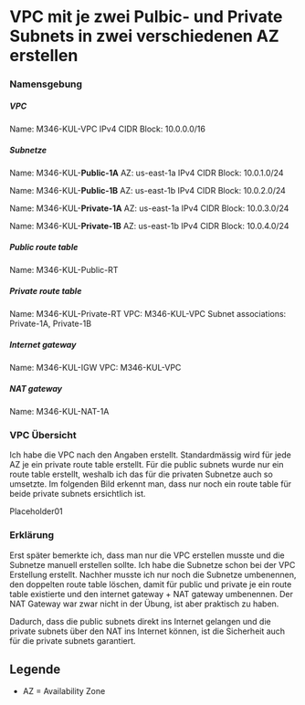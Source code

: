 # VPC mit je zwei Pulbic- und Private Subnets in zwei verschiedenen AZ erstellen

### Namensgebung

##### VPC
Name: M346-KUL-VPC
IPv4 CIDR Block: 10.0.0.0/16

##### Subnetze
Name: M346-KUL-**Public-1A**
AZ: us-east-1a
IPv4 CIDR Block: 10.0.1.0/24

Name: M346-KUL-**Public-1B**
AZ: us-east-1b
IPv4 CIDR Block: 10.0.2.0/24

Name: M346-KUL-**Private-1A**
AZ: us-east-1a
IPv4 CIDR Block: 10.0.3.0/24

Name: M346-KUL-**Private-1B**
AZ: us-east-1b
IPv4 CIDR Block: 10.0.4.0/24

##### Public route table
Name: M346-KUL-Public-RT

##### Private route table
Name: M346-KUL-Private-RT
VPC: M346-KUL-VPC
Subnet associations: Private-1A, Private-1B

##### Internet gateway
Name: M346-KUL-IGW
VPC: M346-KUL-VPC

##### NAT gateway
Name: M346-KUL-NAT-1A

### VPC Übersicht
Ich habe die VPC nach den Angaben erstellt. Standardmässig wird für jede AZ je ein private route table erstellt. Für die public subnets wurde nur ein route table erstellt, weshalb ich das für die privaten Subnetze auch so umsetzte. Im folgenden Bild erkennt man, dass nur noch ein route table für beide private subnets ersichtlich ist. 

Placeholder01

### Erklärung
Erst später bemerkte ich, dass man nur die VPC erstellen musste und die Subnetze manuell erstellen sollte. Ich habe die Subnetze schon bei der VPC Erstellung erstellt. Nachher musste ich nur noch die Subnetze umbenennen, den doppelten route table löschen, damit für public und private je ein route table existierte und den internet gateway + NAT gateway umbenennen. Der NAT Gateway war zwar nicht in der Übung, ist aber praktisch zu haben. 

Dadurch, dass die public subnets direkt ins Internet gelangen und die private subnets über den NAT ins Internet können, ist die Sicherheit auch für die private subnets garantiert. 

## Legende
- AZ = Availability Zone
